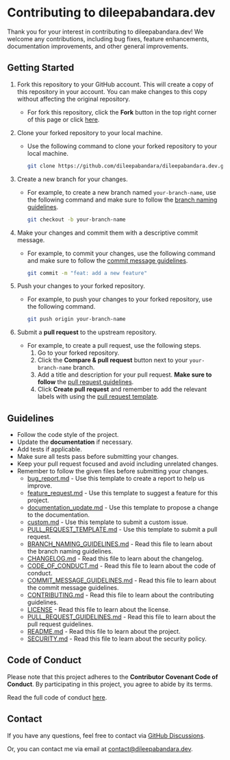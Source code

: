 # Contributing to dileepabandara.dev

Thank you for your interest in contributing to dileepabandara.dev! We welcome any contributions, including bug fixes, feature enhancements, documentation improvements, and other general improvements.

## Getting Started

1. Fork this repository to your GitHub account. This will create a copy of this repository in your account. You can make changes to this copy without affecting the original repository.
   - For fork this repository, click the **Fork** button in the top right corner of this page or click [here](https://github.com/dileepabandara/dileepabandara.dev/fork).
2. Clone your forked repository to your local machine.

   - Use the following command to clone your forked repository to your local machine.

     ```bash
     git clone https://github.com/dileepabandara/dileepabandara.dev.git
     ```

3. Create a new branch for your changes.

   - For example, to create a new branch named `your-branch-name`, use the following command and make sure to follow the [branch naming guidelines](BRANCH_NAMING_GUIDELINES.md).

     ```bash
     git checkout -b your-branch-name
     ```

4. Make your changes and commit them with a descriptive commit message.

   - For example, to commit your changes, use the following command and make sure to follow the [commit message guidelines](COMMIT_MESSAGE_GUIDELINES.md).

     ```bash
     git commit -m "feat: add a new feature"
     ```

5. Push your changes to your forked repository.

   - For example, to push your changes to your forked repository, use the following command.

     ```bash
     git push origin your-branch-name
     ```

6. Submit a **pull request** to the upstream repository.
   - For example, to create a pull request, use the following steps.
     1. Go to your forked repository.
     2. Click the **Compare & pull request** button next to your `your-branch-name` branch.
     3. Add a title and description for your pull request. **Make sure to follow** the [pull request guidelines](PULL_REQUEST_GUIDELINES.md).
     4. Click **Create pull request** and remember to add the relevant labels with using the [pull request template](.github/PULL_REQUEST_TEMPLATE.md).

## Guidelines

- Follow the code style of the project.
- Update the **documentation** if necessary.
- Add tests if applicable.
- Make sure all tests pass before submitting your changes.
- Keep your pull request focused and avoid including unrelated changes.
- Remember to follow the given files before submitting your changes.
  - [bug_report.md](.github/ISSUE_TEMPLATE/bug_report.md) - Use this template to create a report to help us improve.
  - [feature_request.md](.github/ISSUE_TEMPLATE/feature_request.md) - Use this template to suggest a feature for this project.
  - [documentation_update.md](.github/ISSUE_TEMPLATE/documentation_update.md) - Use this template to propose a change to the documentation.
  - [custom.md](.github/ISSUE_TEMPLATE/custom.md) - Use this template to submit a custom issue.
  - [PULL_REQUEST_TEMPLATE.md](.github/PULL_REQUEST_TEMPLATE.md) - Use this template to submit a pull request.
  - [BRANCH_NAMING_GUIDELINES.md](BRANCH_NAMING_GUIDELINES.md) - Read this file to learn about the branch naming guidelines.
  - [CHANGELOG.md](CHANGELOG.md) - Read this file to learn about the changelog.
  - [CODE_OF_CONDUCT.md](CODE_OF_CONDUCT.md) - Read this file to learn about the code of conduct.
  - [COMMIT_MESSAGE_GUIDELINES.md](COMMIT_MESSAGE_GUIDELINES.md) - Read this file to learn about the commit message guidelines.
  - [CONTRIBUTING.md](CONTRIBUTING.md) - Read this file to learn about the contributing guidelines.
  - [LICENSE](LICENSE) - Read this file to learn about the license.
  - [PULL_REQUEST_GUIDELINES.md](PULL_REQUEST_GUIDELINES.md) - Read this file to learn about the pull request guidelines.
  - [README.md](README.md) - Read this file to learn about the project.
  - [SECURITY.md](SECURITY.md) - Read this file to learn about the security policy.

## Code of Conduct

Please note that this project adheres to the **Contributor Covenant Code of Conduct**. By participating in this project, you agree to abide by its terms.

Read the full code of conduct [here](CODE_OF_CONDUCT.md).

## Contact

If you have any questions, feel free to contact via [GitHub Discussions](https://github.com/dileepabandara/dileepabandara.dev/discussions).

Or, you can contact me via email at <contact@dileepabandara.dev>.
